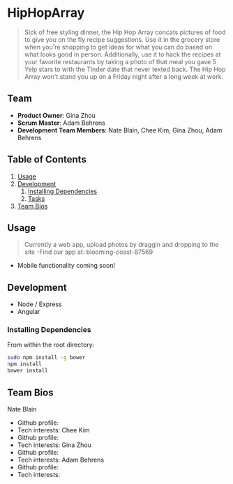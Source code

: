 # HipHopArray
>Sick of free styling dinner, the Hip Hop Array concats pictures of food to give you on the fly recipe suggestions. Use it in the grocery store when you're shopping to get ideas for what you can do based on what looks good in person. Additionally, use it to hack the recipes at your favorite restaurants by taking a photo of that meal you gave 5 Yelp stars to with the Tinder date that never texted back. The Hip Hop Array won't stand you up on a Friday night after a long week at work.

## Team

  - __Product Owner__: Gina Zhou
  - __Scrum Master__: Adam Behrens
  - __Development Team Members__: Nate Blain, Chee Kim, Gina Zhou, Adam Behrens

## Table of Contents
1. [Usage](#Usage)
1. [Development](#development)
    1. [Installing Dependencies](#installing-dependencies)
    1. [Tasks](#tasks)
1. [Team Bios](#team-bios)

## Usage
>Currently a web app, upload photos by draggin and dropping to the site
-Find our app at: blooming-coast-87569
- Mobile functionality coming soon!

## Development
- Node / Express
- Angular

### Installing Dependencies
From within the root directory:
```sh
sudo npm install -g bower
npm install
bower install
```

## Team Bios
Nate Blain
- Github profile: 
- Tech interests:
Chee Kim
- Github profile: 
- Tech interests:
Gina Zhou
- Github profile: 
- Tech interests:
Adam Behrens
- Github profile: 
- Tech interests:
